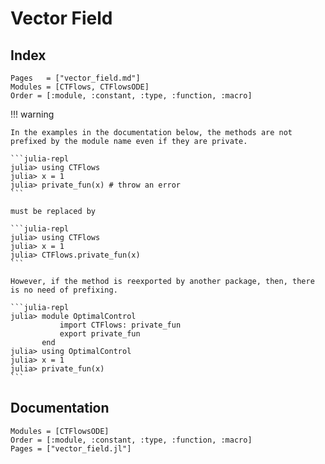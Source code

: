 # Vector Field
    
## Index

```@index
Pages   = ["vector_field.md"]
Modules = [CTFlows, CTFlowsODE]
Order = [:module, :constant, :type, :function, :macro]
```

!!! warning

    In the examples in the documentation below, the methods are not prefixed by the module name even if they are private. 

    ```julia-repl
    julia> using CTFlows
    julia> x = 1
    julia> private_fun(x) # throw an error
    ```

    must be replaced by

    ```julia-repl
    julia> using CTFlows
    julia> x = 1
    julia> CTFlows.private_fun(x)
    ```

    However, if the method is reexported by another package, then, there is no need of prefixing.

    ```julia-repl
    julia> module OptimalControl
               import CTFlows: private_fun
               export private_fun
           end
    julia> using OptimalControl
    julia> x = 1
    julia> private_fun(x)
    ```

## Documentation

```@autodocs
Modules = [CTFlowsODE]
Order = [:module, :constant, :type, :function, :macro]
Pages = ["vector_field.jl"]
```